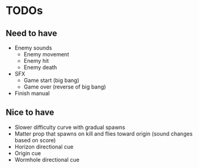 # TODOs

## Need to have
- Enemy sounds
  - Enemy movement
  - Enemy hit
  - Enemy death
- SFX
  - Game start (big bang)
  - Game over (reverse of big bang)
- Finish manual

## Nice to have
- Slower difficulty curve with gradual spawns
- Matter prop that spawns on kill and flies toward origin (sound changes based on score)
- Horizon directional cue
- Origin cue
- Wormhole directional cue
